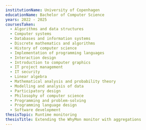 ```yaml
---
institutionName: University of Copenhagen
educationName: Bachelor of Computer Science
years: 2022 - 2025
coursesTaken:
  - Algorithms and data structures
  - Computer systems
  - Databases and information systems
  - Discrete mathematics and algorithms
  - History of computer science
  - Implementation of programming languages
  - Interaction design
  - Introduction to computer graphics
  - IT project management
  - IT security
  - Linear algebra
  - Mathematical analysis and probability theory
  - Modelling and analysis of data
  - Participatory design
  - Philosophy of computer science
  - Programming and problem-solving
  - Programming language design
  - Software development
thesisTopic: Runtime monitoring
thesisTitle: Extending the WhyMon monitor with aggregations
---
```

